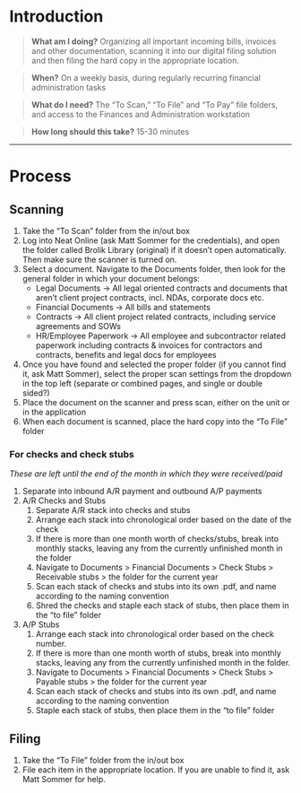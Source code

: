 <!-- TITLE: File Bills And Paperwork -->
<!-- SUBTITLE: A quick summary of File Bills And Paperwork -->

# Introduction

> **What am I doing?**
Organizing all important incoming bills, invoices and other documentation, scanning it into our digital filing solution and then filing the hard copy in the appropriate location.

> **When?**
On a weekly basis, during regularly recurring financial administration tasks

> **What do I need?**
The “To Scan,” “To File” and “To Pay” file folders, and access to the Finances and Administration workstation

> **How long should this take?**
15-30 minutes

-----
# Process
## Scanning
1. Take the “To Scan” folder from the in/out box
1. Log into Neat Online (ask Matt Sommer for the credentials), and open the folder called Brolik Library (original) if it doesn’t open automatically. Then make sure the scanner is turned on.
1. Select a document. Navigate to the Documents folder, then look for the general folder in which your document belongs:
   * Legal Documents -> All legal oriented contracts and documents that aren’t client project contracts, incl. NDAs, corporate docs etc.
   * Financial Documents -> All bills and statements
   * Contracts -> All client project related contracts, including service agreements and SOWs
   * HR/Employee Paperwork -> All employee and subcontractor related paperwork including contracts & invoices for contractors and contracts, benefits and legal docs for employees
1. Once you have found and selected the proper folder (if you cannot find it, ask Matt Sommer), select the proper scan settings from the dropdown in the top left (separate or combined pages, and single or double sided?)
1. Place the document on the scanner and press scan, either on the unit or in the application
1. When each document is scanned, place the hard copy into the “To File” folder


### For checks and check stubs
*These are left until the end of the month in which they were received/paid*

1. Separate into inbound A/R payment and outbound A/P payments
1. A/R Checks and Stubs
   1. Separate A/R stack into checks and stubs
   1. Arrange each stack into chronological order based on the date of the check
   1. If there is more than one month worth of checks/stubs, break into monthly stacks, leaving any from the currently unfinished month in the folder
   1. Navigate to Documents > Financial Documents > Check Stubs > Receivable stubs > the folder for the current year
   1. Scan each stack of checks and stubs into its own .pdf, and name according to the naming convention
   1. Shred the checks and staple each stack of stubs, then place them in the “to file” folder
1. A/P Stubs
   1. Arrange each stack into chronological order based on the check number.
   1. If there is more than one month worth of stubs, break into monthly stacks, leaving any from the currently unfinished month in the folder.
   1. Navigate to Documents > Financial Documents > Check Stubs > Payable stubs > the folder for the current year
   1. Scan each stack of checks and stubs into its own .pdf, and name according to the naming convention
   1. Staple each stack of stubs, then place them in the “to file” folder

## Filing
1. Take the “To File” folder from the in/out box
1. File each item in the appropriate location. If you are unable to find it, ask Matt Sommer for help.

